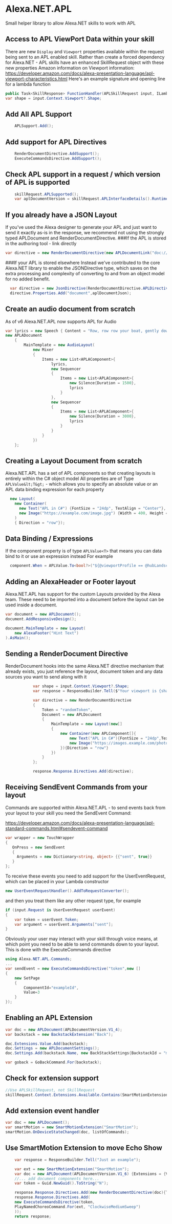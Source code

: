 # Alexa.NET.APL
Small helper library to allow Alexa.NET skills to work with APL

## Access to APL ViewPort Data within your skill
There are new `Display` and `Viewport` properties available within the request being sent to an APL enabled skill.
Rather than create a forced dependency for Alexa.NET - APL skills have an enhanced SkillRequest object with these new properties
Amazon information on Viewport information: https://developer.amazon.com/docs/alexa-presentation-language/apl-viewport-characteristics.html
Here's an example signature and opening line for a lambda function
```csharp
public Task<SkillResponse> FunctionHandler(APLSkillRequest input, ILambdaContext context)
var shape = input.Context.Viewport?.Shape;
```

## Add All APL Support
```csharp
    APLSupport.Add();
```

## Add support for APL Directives
```csharp
	RenderDocumentDirective.AddSupport();
	ExecuteCommandsDirective.AddSupport();
```

## Check APL support in a request / which version of APL is supported
```csharp
	skillRequest.APLSupported();
	var aplDocumentVersion = skillRequest.APLInterfaceDetails().Runtime.MaxVersion;
```

## If you already have a JSON Layout
If you've used the Alexa designer to generate your APL and just want to send it exactly as-is in the response, we recommend not using the strongly typed APLDocument and RenderDocumentDirective.
###If the APL is stored in the authoring tool - link directly
```csharp
var directive = new RenderDocumentDirective(new APLDocumentLink("doc://alexa/apl/documents/<document-name>"));
```

###If your APL is stored elsewhere
Instead we've contributed to the core Alexa.NET library to enable the JSONDirective type, which saves on the extra processing and complexity of converting to and from an object model for no added benefit.
```csharp
  var directive = new JsonDirective(RenderDocumentDirective.APLDirectiveType);
  directive.Properties.Add("document",aplDocumentJson);
```

## Create an audio document from scratch
As of v6 Alexa.NET.APL now supports APL for Audio
```csharp
var lyrics = new Speech { Content = "Row, row row your boat, gently down the stream. Merrily merrily merrily merrily life is but a dream" };
new APLADocument
    {
        MainTemplate = new AudioLayout(
            new Mixer
            {
                Items = new List<APLAComponent>{
                    lyrics,
                    new Sequencer
                    {
                        Items = new List<APLAComponent>{
                            new Silence{Duration = 1500},
                            lyrics
                        }
                    },
                    new Sequencer
                    {
                        Items = new List<APLAComponent>{
                            new Silence{Duration = 3000},
                            lyrics
                        }
                    }
                }
            })
    };
```

## Creating a Layout Document from scratch
Alexa.NET.APL has a set of APL components so that creating layouts is entirely within the C# object model
All properties are of Type `APLValue&lt;T&gt;` - which allows you to specify an absolute value or an APL data binding expression for each property
```csharp
  new Layout(
    new Container(
      new Text("APL in C#") {FontSize = "24dp", TextAlign = "Center"}, 
      new Image("https://example.com/image.jpg") {Width = 400, Height = 400}
	)
    { Direction = "row"});
```

## Data Binding / Expressions
If the component property is of type `APLValue<T>` that means you can data bind to it or use an expression instead
For example
```csharp
  component.When = APLValue.To<bool?>("${@viewportProfile == @hubLandscapeSmall}");
```

## Adding an AlexaHeader or Footer layout
Alexa.NET.APL has support for the custom Layouts provided by the Alexa team.
These need to be imported into a document before the layout can be used inside a document.
```csharp
var document = new APLDocument();
document.AddResponsiveDesign();

document.MainTemplate = new Layout(
    new AlexaFooter("Hint Text")
).AsMain();
```

## Sending a RenderDocument Directive
RenderDocument hooks into the same Alexa.NET directive mechanism that already exists, you just reference the layout, document token and any data sources you want to send along with it
```csharp
            var shape = input.Context.Viewport?.Shape;
            var response = ResponseBuilder.Tell($"Your viewport is {shape.ToString() ?? "Non existent"}");

            var directive = new RenderDocumentDirective
            {
                Token = "randomToken",
                Document = new APLDocument
                {
                    MainTemplate = new Layout(new[]
                    {
                        new Container(new APLComponent[]{
                            new Text("APL in C#"){FontSize = "24dp",TextAlign= "Center"},
                            new Image("https://images.example.com/photos/2143/lights-party-dancing-music.jpg?cs=srgb&dl=cheerful-club-concert-2143.jpg&fm=jpg"){Width = 400,Height=400}
                        }){Direction = "row"}
                    })
                }
            };

            response.Response.Directives.Add(directive);
```

## Receiving SendEvent Commands from your layout
Commands are supported within Alexa.NET.APL - to send events back from your layout to your skill you need the SendEvent Command:

https://developer.amazon.com/docs/alexa-presentation-language/apl-standard-commands.html#sendevent-command
```csharp
var wrapper = new TouchWrapper
{
   OnPress = new SendEvent
   {
     Arguments = new Dictionary<string, object> {{"sent", true}}
   }
};
```

To receive these events you need to add support for the UserEventRequest, which can be placed in your Lambda constructor
```csharp
new UserEventRequestHandler().AddToRequestConverter();
```
and then you treat them like any other request type, for example
```csharp
if (input.Request is UserEventRequest userEvent)
{
    var token = userEvent.Token;
    var argument = userEvent.Arguments["sent"];
}
```
Obviously your user may interact with your skill through voice means, at which point you need to be able to send commands down to your layout. This is done with the ExecuteCommands directive
```csharp
using Alexa.NET.APL.Commands;
...
var sendEvent = new ExecuteCommandsDirective("token",new []
{
    new SetPage
    {
        ComponentId="exampleId",
        Value=3
    }
});
```

## Enabling an APL Extension
```csharp
var doc = new APLDocument(APLDocumentVersion.V1_4);
var backstack = new BackstackExtension("Back");

doc.Extensions.Value.Add(backstack);
doc.Settings = new APLDocumentSettings(); 
doc.Settings.Add(backstack.Name, new BackStackSettings{BackstackId = "myDocument"});

var goback = GoBackCommand.For(backstack);
```

## Check for extension support
```csharp
//Use APLSkillRequest, not SkillRequest
skillRequest.Context.Extensions.Available.Contains(SmartMotionExtension.URL)
```

## Add extension event handler
```csharp
var doc = new APLDocument();
var smartMotion = new SmartMotionExtension("SmartMotion");
smartMotion.OnDeviceStateChanged(doc, listOfCommands);
```

## Use SmartMotion Extension to move Echo Show
```csharp
    var response = ResponseBuilder.Tell("Just an example");

    var ext = new SmartMotionExtension("SmartMotion");
    var doc = new APLDocument(APLDocumentVersion.V1_6) {Extensions = {Value = new List<APLExtension> {ext}}};
    //... add document components here...
    var token = Guid.NewGuid().ToString("N");

    response.Response.Directives.Add(new RenderDocumentDirective(doc){Token = token});
    response.Response.Directives.Add(
	new ExecuteCommandsDirective(token,
	PlayNamedChoreoCommand.For(ext, "ClockwiseMediumSweep")
	));
    return response;
```
